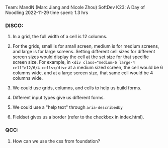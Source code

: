 Team: MandN (Marc Jiang and Nicole Zhou)
SoftDev
K23: A Day of Noodling
2022-11-29
time spent: 1.3 hrs

### DISCO:
1. In a grid, the full width of a cell is 12 columns.
2. For the grids, small is for small screen, medium is for medium screens, and large is for large screens. Setting different cell sizes for different screen sizes would display the cell at the set size for that specific screen size. For example, in 
```<div class="medium-6 large-4 cell">12/6/4 cells</div>```
 at a medium sized screen, the cell would be 6 columns wide, and at a large screen size, that same cell would be 4 columns wide.
3. We could use grids, columns, and cells to help us build forms.
4. Different input types give us different forms.
5. We could use a "help text" through 
```aria-describedby```

6. Fieldset gives us a border (refer to the checkbox in index.html).

### QCC:
1. How can we use the css from foundation? 
